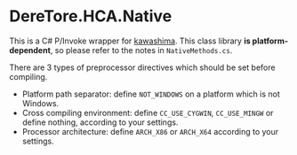 ﻿# DereTore.HCA.Native

This is a C# P/Invoke wrapper for [kawashima](https://github.com/Hozuki/kawashima). This class library
**is platform-dependent**, so please refer to the notes in `NativeMethods.cs`.

There are 3 types of preprocessor directives which should be set before compiling.

- Platform path separator: define `NOT_WINDOWS` on a platform which is not Windows.
- Cross compiling environment: define `CC_USE_CYGWIN`, `CC_USE_MINGW` or define nothing, according to your settings.
- Processor architecture: define `ARCH_X86` or `ARCH_X64` according to your settings.
